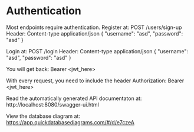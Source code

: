 # Authentication
Most endpoints require authentication.
Register at:
POST /users/sign-up
Header: Content-type application/json
{
	"username": "asd",
	"password": "asd"
}


Login at:
POST /login
Header: Content-type application/json
{
	"username": "asd",
	"password": "asd"
}

You will get back:
Bearer <jwt_here>

With every request, you need to include the header
Authorization: Bearer <jwt_here>

Read the automatically generated API documentaton at:
http://localhost:8080/swagger-ui.html

View the database diagram at:
https://app.quickdatabasediagrams.com/#/d/e7czeA
